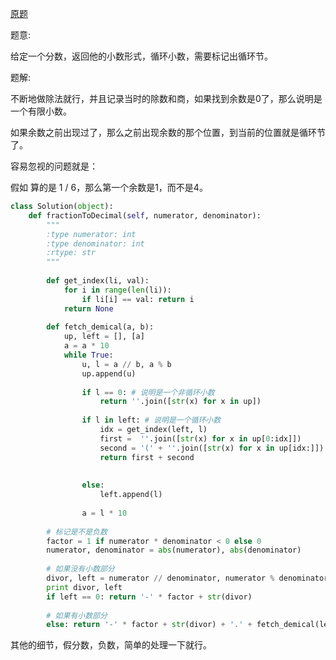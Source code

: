 [原题](https://leetcode.com/problems/fraction-to-recurring-decimal)

题意:

给定一个分数，返回他的小数形式，循环小数，需要标记出循环节。

题解:

不断地做除法就行，并且记录当时的除数和商，如果找到余数是0了，那么说明是一个有限小数。

如果余数之前出现过了，那么之前出现余数的那个位置，到当前的位置就是循环节了。

容易忽视的问题就是：

假如 算的是 1 / 6，那么第一个余数是1，而不是4。

```Python
class Solution(object):
    def fractionToDecimal(self, numerator, denominator):
        """
        :type numerator: int
        :type denominator: int
        :rtype: str
        """
        
        def get_index(li, val):
            for i in range(len(li)):
                if li[i] == val: return i
            return None
        
        def fetch_demical(a, b):
            up, left = [], [a]
            a = a * 10
            while True:
                u, l = a // b, a % b
                up.append(u)
                
                if l == 0: # 说明是一个非循环小数
                    return ''.join([str(x) for x in up])
                    
                if l in left: # 说明是一个循环小数
                    idx = get_index(left, l)
                    first =  ''.join([str(x) for x in up[0:idx]])
                    second = '(' + ''.join([str(x) for x in up[idx:]]) + ')'
                    return first + second
                    
                
                else:
                    left.append(l)
                
                a = l * 10
        
        # 标记是不是负数
        factor = 1 if numerator * denominator < 0 else 0
        numerator, denominator = abs(numerator), abs(denominator)
        
        # 如果没有小数部分
        divor, left = numerator // denominator, numerator % denominator
        print divor, left
        if left == 0: return '-' * factor + str(divor)
        
        # 如果有小数部分
        else: return '-' * factor + str(divor) + '.' + fetch_demical(left, denominator)
```

其他的细节，假分数，负数，简单的处理一下就行。